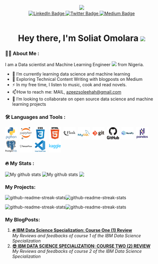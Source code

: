 <div id="header" align="center">
  <img src="https://media.giphy.com/media/paTz7UZbPfTZFRYnnB/giphy.gif" width="100"/>
</div>
<div id="badges" align="center">
  <a href="https://www.linkedin.com/in/soliat-omolara/">
    <img src="https://img.shields.io/badge/LinkedIn-purple?style=for-the-badge&logo=linkedin&logoColor=white" alt="LinkedIn Badge"/>
  </a>
  <a href="https://twitter.com/LeehahBaby">
    <img src="https://img.shields.io/badge/Twitter-black?style=for-the-badge&logo=twitter&logoColor=white" alt="Twitter Badge"/>
  </a>
  <a href="https://medium.com/@azeezsoleehah">
    <img src="https://img.shields.io/badge/Medium-purple?style=for-the-badge&logo=medium&logoColor=white" alt="Medium Badge"/>
  </a>
</div>
<div id="header" align="center">
    <img src="https://komarev.com/ghpvc/?username=SoliatOmolara&style=flat-square&color=blue" alt=""/>
  <h1>
  Hey there, I'm Soliat Omolara
  <img src="https://media.giphy.com/media/hvRJCLFzcasrR4ia7z/giphy.gif" width="30px"/>
</h1>
</div>

### :woman_technologist: About Me :
I am a Data scientist and Machine Learning Engineer <img src="https://media.giphy.com/media/WUlplcMpOCEmTGBtBW/giphy.gif" width="30"> from Nigeria.
- :telescope: I’m currently learning data science and machine learning
- :seedling: Exploring Technical Content Writing with blogposts on Medium
- :zap: In my free time, I listen to music, cook and read novels.
- :mailbox:How to reach me: MAIL, azeezsoleehah@gmail.com
- 💞️ I’m looking to collaborate on open source data science and machine learning projects


### :hammer_and_wrench: Languages and Tools :
<div>
  <img src="https://github.com/devicons/devicon/blob/master/icons/python/python-original-wordmark.svg" title="Python" alt="Python" width="40" height="40"/>&nbsp;
  <img src="https://github.com/devicons/devicon/blob/master/icons/jupyter/jupyter-original-wordmark.svg" title="Jupyter" alt="Jupyter" width="40" height="40"/>&nbsp;
  <img src="https://github.com/devicons/devicon/blob/master/icons/css3/css3-original-wordmark.svg"  title="CSS3" alt="CSS" width="40" height="40"/>&nbsp;
  <img src="https://github.com/devicons/devicon/blob/master/icons/html5/html5-original-wordmark.svg" title="HTML5" alt="HTML" width="40" height="40"/>&nbsp;
  <img src="https://github.com/devicons/devicon/blob/master/icons/flask/flask-original-wordmark.svg" title="Flask" alt="Flask" width="40" height="40"/>&nbsp;
  <img src="https://github.com/devicons/devicon/blob/master/icons/mysql/mysql-original-wordmark.svg" title="MySQL"  alt="MySQL" width="40" height="40"/>&nbsp;
  <img src="https://github.com/devicons/devicon/blob/master/icons/git/git-original-wordmark.svg" title="Git" **alt="Git" width="40" height="40"/>&nbsp;
  <img src="https://github.com/devicons/devicon/blob/master/icons/github/github-original-wordmark.svg" title="Github"  alt="Github" width="40" height="40"/>&nbsp;
  <img src="https://github.com/devicons/devicon/blob/master/icons/numpy/numpy-original-wordmark.svg" title="Numpy"  alt="Numpy" width="40" height="40"/>&nbsp;
  <img src="https://github.com/devicons/devicon/blob/master/icons/pandas/pandas-original-wordmark.svg" title="Pandas"  alt="Pandas" width="40" height="40"/>&nbsp;
  <img src="https://github.com/devicons/devicon/blob/master/icons/postgresql/postgresql-original-wordmark.svg" title="Postgresql"  alt="Postgresql" width="40" height="40"/>&nbsp;
  <img src="https://github.com/devicons/devicon/blob/master/icons/tensorflow/tensorflow-line-wordmark.svg" title="tensorflow"  alt="tensorflow" width="40" height="40"/>&nbsp;
  <img src="https://github.com/devicons/devicon/blob/master/icons/vscode/vscode-original-wordmark.svg" title="vscode"  alt="vscode" width="40" height="40"/>&nbsp;
  <img src="https://github.com/devicons/devicon/blob/master/icons/kaggle/kaggle-original-wordmark.svg" title="kaggle"  alt="kaggle" width="40" height="40"/>&nbsp;
</div

---

### :fire: My Stats :
<img align="center" src="https://github-readme-streak-stats.herokuapp.com?user=SoliatOmolara&theme=vue-dark&hide_border=true&date_format=M%20j%5B%2C%20Y%5D" alt="My github stats" />

<img align="center" src="https://github-readme-stats.vercel.app/api?username=SoliatOmolara&show_icons=true&include_all_commits=true&theme=cobalt&hide_border=true" alt="My github stats" /> 

<img align="center" src="https://github-readme-stats.vercel.app/api/top-langs/?username=SoliatOmolara&layout=compact&theme=cobalt&hide_border=true" />

### My Projects:
<img width="282" src="https://denvercoder1-github-readme-stats.vercel.app/api/pin/?username=SoliatOmolara&repo=EDA-on-Machine-Learning-Repo&theme=react&bg_color=273849&title_color=F85D7F&icon_color=F8D866&hide_border=true&show_icons=false" alt="github-readme-streak-stats"><img width="282" src="https://denvercoder1-github-readme-stats.vercel.app/api/pin/?username=SoliatOmolara&repo=IBM-DATA-SCIENCE-SPECIALIZATION-CAPSTONE-PROJECT&theme=react&bg_color=273849&title_color=F85D7F&icon_color=F8D866&hide_border=true&show_icons=false" alt="github-readme-streak-stats">

<img width="282" src="https://denvercoder1-github-readme-stats.vercel.app/api/pin/?username=SoliatOmolara&repo=Kera_to_MDF-Project&theme=react&bg_color=273849&title_color=F85D7F&icon_color=F8D866&hide_border=true&show_icons=false" alt="github-readme-streak-stats"><img width="282" src="https://denvercoder1-github-readme-stats.vercel.app/api/pin/?username=SoliatOmolara&repo=Airline-Passenger-s-Satisfaction-Prediction&theme=react&bg_color=273849&title_color=F85D7F&icon_color=F8D866&hide_border=true&show_icons=false" alt="github-readme-streak-stats">


### My BlogPosts:
1. **[🔥 IBM Data Science Specialization: Course One (1) Review](https://medium.com/@azeezsoleehah/ibm-data-science-specialization-course-one-1-review-4597baf739ea)** <br> *My Reviews and feedbacks of course 1 of the IBM Data Science Specialization*
2. **[😎 IBM DATA SCIENCE SPECIALIZATION: COURSE TWO (2) REVIEW](https://medium.com/@azeezsoleehah/ibm-data-science-specialization-course-two-2-review-606b50098f5b)** <br> *My Reviews and feedbacks of course 2 of the IBM Data Science Specialization*


 
<!---
SoliatOmolara/SoliatOmolara is a ✨ special ✨ repository because its `README.md` (this file) appears on your GitHub profile.
You can click the Preview link to take a look at your changes.
--->
